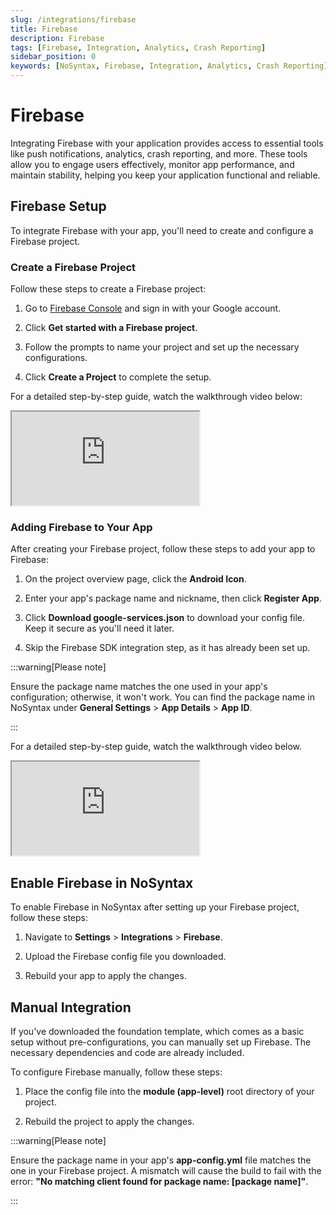 ```yaml
---
slug: /integrations/firebase
title: Firebase
description: Firebase
tags: [Firebase, Integration, Analytics, Crash Reporting]
sidebar_position: 0
keywords: [NoSyntax, Firebase, Integration, Analytics, Crash Reporting]
---
```


# Firebase

Integrating Firebase with your application provides access to essential tools like push notifications, analytics, crash reporting, and more. These tools allow you to engage users effectively, monitor app performance, and maintain stability, helping you keep your application functional and reliable.

## Firebase Setup

To integrate Firebase with your app, you'll need to create and configure a Firebase project.

### Create a Firebase Project

Follow these steps to create a Firebase project:

1. Go to [Firebase Console](https://console.firebase.google.com/) and sign in with your Google account.

2. Click **Get started with a Firebase project**.

3. Follow the prompts to name your project and set up the necessary configurations.

4. Click **Create a Project** to complete the setup.

For a detailed step-by-step guide, watch the walkthrough video below:

<div class="video-container"><iframe src="https://www.youtube.com/embed/NJMW2app0VI?si=m6R2P98M5j_Ca04d" allow="accelerometer; autoplay; clipboard-write; encrypted-media; gyroscope; picture-in-picture; web-share" referrerpolicy="strict-origin-when-cross-origin" allowfullscreen></iframe></div>

### Adding Firebase to Your App

After creating your Firebase project, follow these steps to add your app to Firebase:

1. On the project overview page, click the **Android Icon**.

2. Enter your app's package name and nickname, then click **Register App**.

3. Click **Download google-services.json** to download your config file. Keep it secure as you'll need it later.

4. Skip the Firebase SDK integration step, as it has already been set up.

:::warning[Please note]

Ensure the package name matches the one used in your app's configuration; otherwise, it won't work. You can find the package name in NoSyntax under **General Settings** > **App Details** > **App ID**.

:::

For a detailed step-by-step guide, watch the walkthrough video below.

<div class="video-container"><iframe src="https://www.youtube.com/embed/NJMW2app0VI?si=m6R2P98M5j_Ca04d" allow="accelerometer; autoplay; clipboard-write; encrypted-media; gyroscope; picture-in-picture; web-share" referrerpolicy="strict-origin-when-cross-origin" allowfullscreen></iframe></div>

## Enable Firebase in NoSyntax

To enable Firebase in NoSyntax after setting up your Firebase project, follow these steps:

1. Navigate to **Settings** > **Integrations** > **Firebase**.

2. Upload the Firebase config file you downloaded.

3. Rebuild your app to apply the changes.

## Manual Integration

If you've downloaded the foundation template, which comes as a basic setup without pre-configurations, you can manually set up Firebase. The necessary dependencies and code are already included.

To configure Firebase manually, follow these steps:

1. Place the config file into the **module (app-level)** root directory of your project.

2. Rebuild the project to apply the changes.

:::warning[Please note]

Ensure the package name in your app's **app-config.yml** file matches the one in your Firebase project. A mismatch will cause the build to fail with the error: **"No matching client found for package name: [package name]"**.

:::